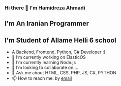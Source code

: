 ### Hi there 👋 I'm Hamidreza Ahmadi
## I'm An Iranian Programmer 
## I'm Student of Allame Helli 6 school
- A Backend, Frontend, Python, C# Developer :)
- 🔭 I’m currently working on ElasticOS
- 🌱 I’m currently learning Node.js
- 👯 I’m looking to collaborate on ...
- 💬 Ask me about HTML, CSS, PHP, JS, C#, PYTHON
- 📫 How to reach me: by <a href="mailto:hmdda@pm.me">email</a>
